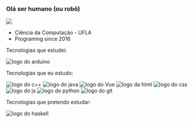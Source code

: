 ### Olá ser humano (ou robô)

![](https://am23.mediaite.com/tms/cnt/uploads/2015/11/beemo.gif)

* Ciência da Computação - UFLA
* Programing since 2016


<p> Tecnologias que estudei:</p>
<img src="https://img.shields.io/badge/-Arduino%20UNO-333333?style=flat&logo=arduino" alt="logo do arduino" />

<p> Tecnologias que eu estudo:</p>
<img src="https://img.shields.io/badge/-C++-333333?style=flat&logo=c%2B%2B" alt="logo do c++" />
<img src="https://img.shields.io/badge/-Java-333333?style=flat&logo=java" alt="logo do java" />
<img src="https://img.shields.io/badge/-Vue.js-333333?style=flat&logo=vue.js" alt="logo do Vue " />
<img src="https://img.shields.io/badge/-HTML5-333333?style=flat&logo=html5" alt="logo da html" />
<img src="https://img.shields.io/badge/-CSS-333333?style=flat&logo=CSS3" alt="logo do css" />
<img src="https://img.shields.io/badge/-JavaScript-333333?style=flat&logo=javascript" alt="logo do js" />
<img src="https://img.shields.io/badge/-Python-333333?style=flat&logo=python" alt="logo do python" />
<img src="https://img.shields.io/badge/-Git-333333?style=flat&logo=git" alt="logo do git" />


<p> Tecnologias que pretendo estudar:</p>
<img src="https://img.shields.io/badge/-Haskell-000000?style=flat&logo=haskell" alt="logo do haskell" />


<!--
**ElMigu17/ElMigu17** is a ✨ _special_ ✨ repository because its `README.md` (this file) appears on your GitHub profile.

Here are some ideas to get you started:

- 🔭 I’m currently working on ...
- 🌱 I’m currently learning ...
- 👯 I’m looking to collaborate on ...
- 🤔 I’m looking for help with ...
- 💬 Ask me about ...
- 📫 How to reach me: ...
- 😄 Pronouns: ...
- ⚡ Fun fact: ...
-->
